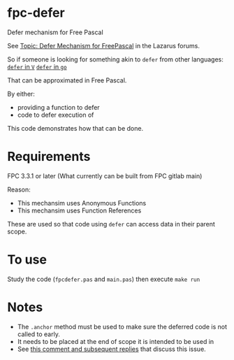 # fpc-defer
Defer mechanism for Free Pascal

See [Topic: Defer Mechanism for FreePascal](https://forum.lazarus.freepascal.org/index.php?topic=55154) in the Lazarus forums.

So if someone is looking for something akin to `defer` from other languages:
[`defer` in `V`](https://github.com/vlang/v/blob/master/doc/docs.md#defer)
[`defer` in `go`](https://golangbot.com/defer)

That can be approximated in Free Pascal.

By either:
- providing a function to defer
- code to defer execution of

This code demonstrates how that can be done.

# Requirements
FPC 3.3.1 or later (What currently can be built from FPC gitlab main)

Reason:
- This mechansim uses Anonymous Functions
- This mechansim uses Function References

These are used so that code using `defer` can access data in their parent scope.

# To use

Study the code (`fpcdefer.pas` and `main.pas`) then execute `make run`

# Notes

- The `.anchor` method must be used to make sure the deferred code is not called to early.
- It needs to be placed at the end of scope it is intended to be used in
- See [this comment and subsequent replies](https://forum.lazarus.freepascal.org/index.php/topic,55154.msg460637.html#msg460637) that discuss this issue.
